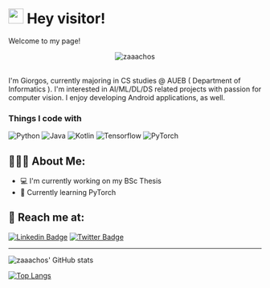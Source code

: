 <h1><img src="https://emojis.slackmojis.com/emojis/images/1643515023/10521/meow_code.gif?1643515023" width="30"/> Hey visitor!</h1>


<p>Welcome to my page! <p align="center"> <img src="https://komarev.com/ghpvc/?username=zaaachos" alt="zaaachos" /> </p> </br> I'm Giorgos, currently majoring in CS studies @ AUEB ( Department of Informatics ). I'm interested in AI/ML/DL/DS related projects with passion for computer vision. I enjoy developing Android applications, as well. </p>
<h3>Things I code with</h3>
<p>
  <img alt="Python" src="https://img.shields.io/badge/Python-white?style=for-the-badge&logo=python" />
  <img alt="Java" src="https://img.shields.io/badge/Java-critical?style=for-the-badge&logo=java" />
  <img alt="Kotlin" src="https://img.shields.io/badge/Kotlin-blueviolet?style=for-the-badge&logo=kotlin" />
  <img alt="Tensorflow" src="https://img.shields.io/badge/Tensorflow-red?style=for-the-badge&logo=tensorflow" />
  <img alt="PyTorch" src="https://img.shields.io/badge/PyTorch-orange?style=for-the-badge&logo=pytorch" />
</p>

<h2 align="left">👨🏻‍💻 About Me:</h2>

- 💻 I'm currently working on my BSc Thesis
- 🌱 Currently learning PyTorch


<h2 align="left">📩 Reach me at:</h2>

[![Linkedin Badge](https://img.shields.io/badge/-giorgos_zachariadis-blue?style=flat-square&logo=Linkedin&logoColor=white&link=https://www.linkedin.com/in/giorgos-zachariadis/)](https://www.linkedin.com/in/giorgos-zachariadis) [![Twitter Badge](https://img.shields.io/badge/-@zaaachos-1ca0f1?style=flat-square&labelColor=1ca0f1&logo=twitter&logoColor=white&link=https://twitter.com/zaaachos)](https://twitter.com/zaaachos) 

------------


![zaaachos' GitHub stats](https://github-readme-stats.vercel.app/api?username=zaaachos&show_icons=true&theme=tokyonight)

[![Top Langs](https://github-readme-stats.vercel.app/api/top-langs/?username=zaaachos)](https://github.com/zaaachos/github-readme-stats)




